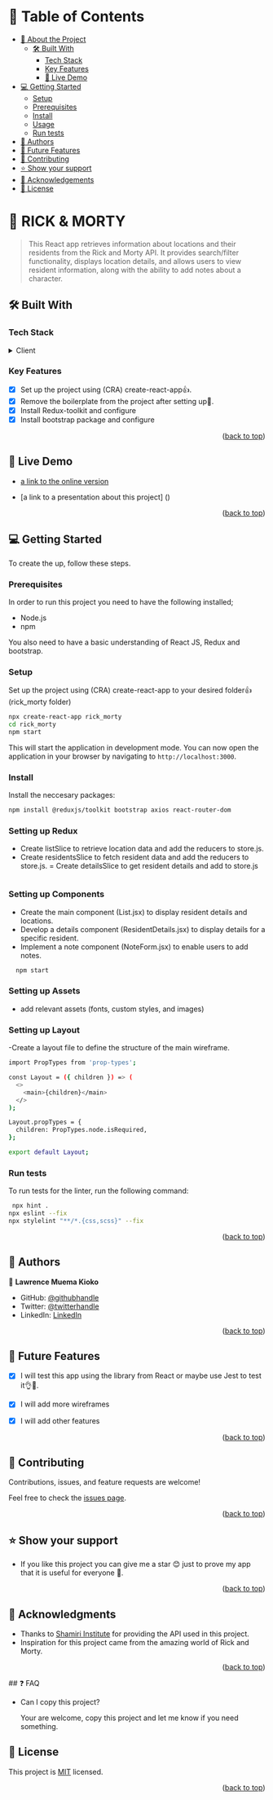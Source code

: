 <a name="readme-top"></a>

<!-- TABLE OF CONTENTS -->

# 📗 Table of Contents

- [📖 About the Project](#about-project)
  - [🛠 Built With](#built-with)
    - [Tech Stack](#tech-stack)
    - [Key Features](#key-features)
    - [🚀 Live Demo](#live-demo)
- [💻 Getting Started](#getting-started)
  - [Setup](#setup)
  - [Prerequisites](#prerequisites)
  - [Install](#install)
  - [Usage](#usage)
  - [Run tests](#run-tests)
- [👥 Authors](#authors)
- [🔭 Future Features](#future-features)
- [🤝 Contributing](#contributing)
- [⭐️ Show your support](#support)
- [🙏 Acknowledgements](#acknowledgements)
- [📝 License](#license)

<!-- PROJECT DESCRIPTION -->

# 📖 RICK & MORTY <a name="about-project"></a>

> This React app retrieves information about locations and their residents from the Rick and Morty API. It provides search/filter functionality, displays location details, and allows users to view resident information, along with the ability to add notes about a character.



## 🛠 Built With <a name="built-with"></a>

### Tech Stack <a name="tech-stack"></a>
<details>
  <summary>Client</summary>
  <ul>
    <li><a href="#">HTML</a></li>
    <li><a href="#">CSS</a></li>
    <li><a href="https://getbootstrap.com/">Bootstrap</a> Utilized for basic styling and responsive layout. </li>
    <li><a href="https://reactjs.org/">React.js</a> Used for building the user interface with a component-based architecture.</li>
     <li><a href="https://react-redux.js.org/">React/Redux</a> Implemented for state management, especially for handling asynchronous data fetching.</li>
  </ul>
</details>

### Key Features <a name="key-features"></a>

- [x] Set up the project using (CRA) create-react-app👍.
- [x] Remove the boilerplate from the project after setting up💯.
- [x] Install Redux-toolkit and configure
- [x] Install bootstrap package and configure

<p align="right">(<a href="#readme-top">back to top</a>)</p>

## 🚀 Live Demo <a name="live-demo"></a>

- [a link to the online version](https://rick-and-morty-7d94.onrender.com/)

- [a link to a presentation about this project] ()

<p align="right">(<a href="#readme-top">back to top</a>)</p>

## 💻 Getting Started <a name="getting-started"></a>



To create the up, follow these steps.

### Prerequisites

In order to run this project you need to have the following installed;
- Node.js
- npm

You also need to have a basic understanding of React JS, Redux and bootstrap.


### Setup
 Set up the project using (CRA) create-react-app to your desired folder👍 (rick_morty folder)
```sh
npx create-react-app rick_morty
cd rick_morty
npm start
```
This will start the application in development mode. You can now open the application in your browser by navigating to `http://localhost:3000`.


### Install

Install the neccesary packages:
```sh
npm install @reduxjs/toolkit bootstrap axios react-router-dom
```
### Setting up Redux
- Create listSlice to retrieve location data and add the reducers to store.js.
- Create residentsSlice to fetch resident data and add the reducers to store.js.
= Create detailsSlice to get resident details and add to store.js

```sh

```

### Setting up Components
- Create the main component (List.jsx) to display resident details and locations.
- Develop a details component (ResidentDetails.jsx) to display details for a specific resident.
- Implement a note component (NoteForm.jsx) to enable users to add notes.

```sh
  npm start
```
### Setting up Assets
- add relevant assets (fonts, custom styles, and images)

### Setting up Layout
-Create a layout file to define the structure of the main wireframe.
```sh
import PropTypes from 'prop-types';

const Layout = ({ children }) => (
  <>
    <main>{children}</main>
  </>
);

Layout.propTypes = {
  children: PropTypes.node.isRequired,
};

export default Layout;


```

### Run tests

To run tests for the linter, run the following command:

```sh
 npx hint .
npx eslint --fix
npx stylelint "**/*.{css,scss}" --fix

```

<p align="right">(<a href="#readme-top">back to top</a>)</p>

<!-- AUTHORS -->

## 👥 Authors <a name="authors"></a>

👤 **Lawrence Muema Kioko**
- GitHub: [@githubhandle](https://github.com/Kidd254)
- Twitter: [@twitterhandle](https://twitter.com/lawrenc98789206)
- LinkedIn: [LinkedIn](https://www.linkedin.com/in/lawrence-muema-kioko-972035240/)

<p align="right">(<a href="#readme-top">back to top</a>)</p>

<!-- FUTURE FEATURES -->

## 🔭 Future Features <a name="future-features"></a>


- [x] I will test this app using the library from React or maybe use Jest to test it👌💯.
- [x] I will add more wireframes
- [x] I will add other features


<p align="right">(<a href="#readme-top">back to top</a>)</p>

<!-- CONTRIBUTING -->

## 🤝 Contributing <a name="contributing"></a>

Contributions, issues, and feature requests are welcome!

Feel free to check the [issues page](https://github.com/Kidd254/Rick-Morty/issues).

<p align="right">(<a href="#readme-top">back to top</a>)</p>

<!-- SUPPORT -->

## ⭐️ Show your support <a name="support"></a>

- If you like this project you can give me a star 😊 just to prove my app that it is useful for everyone 💯.


<p align="right">(<a href="#readme-top">back to top</a>)</p>

## 🙏 Acknowledgments

-  Thanks to [Shamiri Institute](https://www.shamiri.institute/) for providing the API used in this project.
-  Inspiration for this project came from the amazing world of Rick and Morty.

<p align="right">(<a href="#readme-top">back to top</a>)</p>
<!-- LICENSE -->
## ❓ FAQ

- Can I copy this project?

    Your are welcome, copy this project and let me know if you need something.

## 📝 License <a name="license"></a>

This project is [MIT](https://github.com/Kidd254/Rick-Morty/blob/set-up/LICENSE) licensed.

<p align="right">(<a href="#readme-top">back to top</a>)</p>
